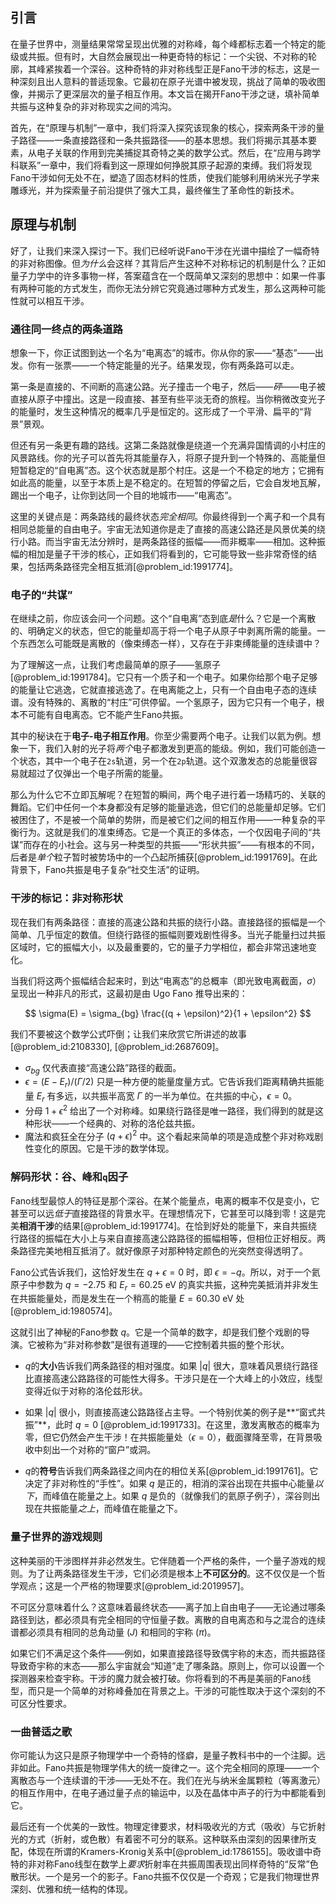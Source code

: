 ## 引言
在量子世界中，测量结果常常呈现出优雅的对称峰，每个峰都标志着一个特定的能级或共振。但有时，大自然会展现出一种更奇特的标记：一个尖锐、不对称的轮廓，其峰紧挨着一个深谷。这种奇特的非对称线型正是Fano干涉的标志，这是一种深刻且出人意料的普适现象。它最初在原子光谱中被发现，挑战了简单的吸收图像，并揭示了更深层次的量子相互作用。本文旨在揭开Fano干涉之谜，填补简单共振与这种复杂的非对称现实之间的鸿沟。

首先，在“原理与机制”一章中，我们将深入探究该现象的核心，探索两条干涉的量子路径——一条直接路径和一条共振路径——的基本思想。我们将揭示其基本要素，从电子关联的作用到完美捕捉其奇特之美的数学公式。然后，在“应用与跨学科联系”一章中，我们将看到这一原理如何挣脱其原子起源的束缚。我们将发现Fano干涉如何无处不在，塑造了固态材料的性质，使我们能够利用纳米光子学来雕琢光，并为探索量子前沿提供了强大工具，最终催生了革命性的新技术。

## 原理与机制

好了，让我们来深入探讨一下。我们已经听说Fano干涉在光谱中描绘了一幅奇特的非对称图像。但*为什么*会这样？其背后产生这种不对称标记的机制是什么？正如量子力学中的许多事物一样，答案蕴含在一个既简单又深刻的思想中：如果一件事有两种可能的方式发生，而你无法分辨它究竟通过哪种方式发生，那么这两种可能性就可以相互干涉。

### 通往同一终点的两条道路

想象一下，你正试图到达一个名为“电离态”的城市。你从你的家——“基态”——出发。你有一张票——一个特定能量的光子。结果发现，你有两条路可以走。

第一条是直接的、不间断的高速公路。光子撞击一个电子，然后——*砰*——电子被直接从原子中撞出。这是一段直接、甚至有些平淡无奇的旅程。当你稍微改变光子的能量时，发生这种情况的概率几乎是恒定的。这形成了一个平滑、扁平的“背景”景观。

但还有另一条更有趣的路线。这第二条路就像是绕道一个充满异国情调的小村庄的风景路线。你的光子可以首先将其能量存入，将原子提升到一个特殊的、高能量但短暂稳定的“自电离”态。这个状态就是那个村庄。这是一个不稳定的地方；它拥有如此高的能量，以至于本质上是不稳定的。在短暂的停留之后，它会自发地瓦解，踢出一个电子，让你到达同一个目的地城市——“电离态”。

这里的关键点是：两条路线的最终状态*完全相同*。你最终得到一个离子和一个具有相同总能量的自由电子。宇宙无法知道你是走了直接的高速公路还是风景优美的绕行小路。而当宇宙无法分辨时，是两条路径的振幅——而非概率——相加。这种振幅的相加是量子干涉的核心，正如我们将看到的，它可能导致一些非常奇怪的结果，包括两条路径完全相互抵消[@problem_id:1991774]。

### 电子的“共谋”

在继续之前，你应该会问一个问题。这个“自电离”态到底*是*什么？它是一个离散的、明确定义的状态，但它的能量却高于将一个电子从原子中剥离所需的能量。一个东西怎么可能既是离散的（像束缚态一样），又存在于非束缚能量的连续谱中？

为了理解这一点，让我们考虑最简单的原子——氢原子[@problem_id:1991784]。它只有一个质子和一个电子。如果你给那个电子足够的能量让它逃逸，它就直接逃逸了。在电离能之上，只有一个自由电子态的连续谱。没有特殊的、离散的“村庄”可供停留。一个氢原子，因为它只有一个电子，根本不可能有自电离态。它不能产生Fano共振。

其中的秘诀在于**电子-电子相互作用**。你至少需要两个电子。让我们以氦为例。想象一下，我们入射的光子将*两个*电子都激发到更高的能级。例如，我们可能创造一个状态，其中一个电子在`2s`轨道，另一个在`2p`轨道。这个双激发态的总能量很容易就超过了仅弹出一个电子所需的能量。

那么为什么它不立即瓦解呢？在短暂的瞬间，两个电子进行着一场精巧的、关联的舞蹈。它们中任何一个本身都没有足够的能量逃逸，但它们的总能量却足够。它们被困住了，不是被一个简单的势阱，而是被它们之间的相互作用——一种复杂的平衡行为。这就是我们的准束缚态。它是一个真正的多体态，一个仅因电子间的“共谋”而存在的小社会。这与另一种类型的共振——“形状共振”——有根本的不同，后者是*单个*粒子暂时被势场中的一个凸起所捕获[@problem_id:1991769]。在此背景下，Fano共振是电子复杂“社交生活”的证明。

### 干涉的标记：非对称形状

现在我们有两条路径：直接的高速公路和共振的绕行小路。直接路径的振幅是一个简单、几乎恒定的数值。但绕行路径的振幅则要戏剧性得多。当光子能量扫过共振区域时，它的振幅大小，以及最重要的，它的量子力学相位，都会非常迅速地变化。

当我们将这两个振幅结合起来时，到达“电离态”的总概率（即光致电离截面，$\sigma$）呈现出一种非凡的形式，这最初是由 Ugo Fano 推导出来的：

$$ \sigma(E) = \sigma_{bg} \frac{(q + \epsilon)^2}{1 + \epsilon^2} $$

我们不要被这个数学公式吓倒；让我们来欣赏它所讲述的故事[@problem_id:2108330], [@problem_id:2687609]。
*   $\sigma_{bg}$ 仅代表直接“高速公路”路径的截面。
*   $\epsilon = (E - E_r) / (\Gamma/2)$ 只是一种方便的能量度量方式。它告诉我们距离精确共振能量 $E_r$ 有多远，以共振半高宽 $\Gamma$ 的一半为单位。在共振的中心，$\epsilon = 0$。
*   分母 $1 + \epsilon^2$ 给出了一个对称峰。如果绕行路径是唯一路径，我们得到的就是这种形状——一个经典的、对称的洛伦兹共振。
*   魔法和疯狂全在分子 $(q + \epsilon)^2$ 中。这个看起来简单的项是造成整个非对称戏剧性变化的原因。它是干涉的数学体现。

### 解码形状：谷、峰和`q`因子

Fano线型最惊人的特征是那个深谷。在某个能量点，电离的概率不仅是变小，它甚至可以远*低于*直接路径的背景水平。在理想情况下，它甚至可以降到零！这是完美**相消干涉**的结果[@problem_id:1991774]。在恰到好处的能量下，来自共振绕行路径的振幅在大小上与来自直接高速公路路径的振幅相等，但相位正好相反。两条路径完美地相互抵消了。就好像原子对那种特定颜色的光突然变得透明了。

Fano公式告诉我们，这恰好发生在 $q + \epsilon = 0$ 时，即 $\epsilon = -q$。所以，对于一个氦原子中参数为 $q = -2.75$ 和 $E_r = 60.25$ eV 的真实共振，这种完美抵消并非发生在共振能量处，而是发生在一个稍高的能量 $E = 60.30$ eV 处[@problem_id:1980574]。

这就引出了神秘的Fano参数 $q$。它是一个简单的数字，却是我们整个戏剧的导演。它被称为“非对称参数”是很有道理的——它控制着共振的整个形状。

*   $q$的**大小**告诉我们两条路径的相对强度。如果 $|q|$ 很大，意味着风景绕行路径比直接高速公路路径的可能性大得多。干涉只是在一个大峰上的小效应，线型变得近似于对称的洛伦兹形状。

*   如果 $|q|$ 很小，则直接高速公路路径占主导。一个特别优美的例子是**“窗式共振”**，此时 $q=0$ [@problem_id:1991733]。在这里，激发离散态的概率为零，但它仍然会产生干涉！在共振能量处（$\epsilon = 0$），截面骤降至零，在背景吸收中刻出一个对称的“窗户”或洞。

*   $q$的**符号**告诉我们两条路径之间内在的相位关系[@problem_id:1991761]。它决定了非对称性的“手性”。如果 $q$ 是正的，相消的深谷出现在共振中心能量*以下*，而峰值在能量之上。如果 $q$ 是负的（就像我们的氦原子例子），深谷则出现在共振能量*之上*，而峰值在能量之下。

### 量子世界的游戏规则

这种美丽的干涉图样并非必然发生。它伴随着一个严格的条件，一个量子游戏的规则。为了让两条路径发生干涉，它们必须是根本上**不可区分的**。这不仅仅是一个哲学观点；这是一个严格的物理要求[@problem_id:2019957]。

不可区分意味着什么？这意味着最终状态——离子加上自由电子——无论通过哪条路径到达，都必须具有完全相同的守恒量子数。离散的自电离态和与之混合的连续谱都必须具有相同的总角动量 ($J$) 和相同的宇称 ($\pi$)。

如果它们不满足这个条件——例如，如果直接路径导致偶宇称的末态，而共振路径导致奇宇称的末态——那么宇宙就会“知道”走了哪条路。原则上，你可以设置一个探测器来检查宇称。干涉的魔力就会被打破。你将看到的不再是美丽的Fano线型，而只是一个简单的对称峰叠加在背景之上。干涉的可能性取决于这个深刻的不可区分性要求。

### 一曲普适之歌

你可能认为这只是原子物理学中一个奇特的怪癖，是量子教科书中的一个注脚。远非如此。Fano共振是物理学伟大的统一旋律之一。这个完全相同的原理——一个离散态与一个连续谱的干涉——无处不在。我们在光与纳米金属颗粒（等离激元）的相互作用中，在电子通过量子点的输运中，以及在晶体中声子的行为中都能看到它。

最后还有一个优美的一致性。物理定律要求，材料吸收光的方式（吸收）与它折射光的方式（折射，或色散）有着密不可分的联系。这种联系由深刻的因果律所支配，体现在所谓的Kramers-Kronig关系中[@problem_id:1786155]。吸收谱中奇特的非对称Fano线型在数学上*要求*折射率在共振周围表现出同样奇特的“反常”色散形状。一个是另一个的影子。Fano共振不仅仅是一个奇观；它是我们物理世界深刻、优雅和统一结构的体现。

